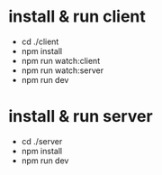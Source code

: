 # install & run client

- cd ./client
- npm install
- npm run watch:client
- npm run watch:server
- npm run dev

# install & run server

- cd ./server
- npm install
- npm run dev
